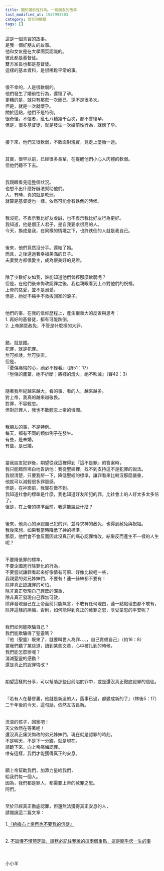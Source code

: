 ```yaml
---
title: 關於婚前性行為。一個朋友的故事
last_modified_at: 1547993503
category: 信仰與婚姻
tags: []
---
```


這是一個真實的故事。<br>是我一個好朋友的故事。<br><!--more--> 他和女友是在大學團契認識的。<br>彼此都是基督徒。<br>雙方家長也都是基督徒。<br>這樣的基本資料，是很稀鬆平常的事。<br><br><br>很不幸的，人是很軟弱的。<br>他們發生了婚前性行為，還懷了孕。<br>更糟的是，就只有那麼一次而已，還不是很多次。<br>但是，就是一次就懷孕。<br>關於這點，他們不是特例。<br>很奇怪，不信者，亂七八糟幾千百次，都不會懷孕，<br>但是，很多基督徒，就是發生一次婚前性行為，就懷了孕。<br><br><br>接下來，他們又很軟弱，不敢面對現實，竟走上墮胎一途。<br><br><br>其實，很早以前，已經很多長輩，在提醒他們小心人肉體的軟弱。<br>但他們聽不下去。<br><br><br>我親眼看見這整個狀況。<br>也想不出什麼好辦法幫助他們。<br>人，有時，真的就是軟弱。<br>就算是基督徒也一樣。依然可能會有跌倒的時候。<br><br><br>我沒犯，不表示我比好友虔誠，也不表示我比好友行為更好。<br>我知道，他是個正人君子，是自我要求很高的人。<br>今天，換成是我，在同樣的情境之下，也許跌倒的人就是我自己。<br><br><br>後來，他們竟然沒分手。還結了婚。<br>而且，之後還過著幸福美滿的日子。<br>夫妻雙方都很愛主，成為很美好的見證。<br><br><br>除了少數好友如我，誰能知道他們曾經那麼軟弱呢？<br>但是，在他們後來悔改認罪之後，我也親眼看到上帝對他們的祝福。<br>上帝的慈愛，並不是溺愛。<br>但是，祂從不縮手不救拔回家的浪子。<br><br><br>他們的事，在我的信仰歷程上，產生很重大的反省與思考：<br>1. 再好的基督徒，都有可能跌倒。<br>2. 上帝願意赦免，不管是什麼樣的大罪。<br><br><br>錯，就是錯。<br>犯罪，就是犯罪。<br>無可推諉，無可狡辯。<br>但是，<br>『憂傷痛悔的心，祂必不輕看』（詩51：17）<br>『壓傷的蘆葦，祂不折斷；將殘的燈火，祂不吹滅』（賽42：3）<br><br><br>隨著我年紀越來越大，看的事、看的人，越來越多。<br>對上帝，我真的越來越敬畏。<br>對罪，不容輕忽。<br>但對於罪人，我也不敢輕忽上帝的憐憫。<br><br><br>我朋友的事，不是特例。<br>每天，都有不同的類似例子在發生。<br>有些，是未婚。<br>有些，是已婚。<br><br><br>當我朋友犯罪後，期望從我這裡得到『這不是罪』的答案時，<br>我只能黯然坦白地告訴他：我從聖經裡，找不到支持這不是犯罪的說法。<br>我很清楚，只要我掰一下，降低聖經的標準，讓罪看來比較沒那麼嚴重，<br>他就可以減輕很多罪惡感。<br>但是，在神面前，我實在做不到。<br>我知道社會的標準是什麼，我也知道好友所犯的罪，比社會上的人好太多太多倍了。<br>但是，在上帝的標準面前，我還能說些什麼？<br><br><br>後來，他真心的承認自己犯的罪，並尋求神的赦免，也得到赦免與祝福。<br>我後來想，如果我當時降低了神的標準，<br>那麼，他們會不會反而因此沒真正的痛心認罪悔改，結果反而產生不一樣的人生呢？<br><br><br>不要降低罪的標準，<br>不要企圖進行除罪化的行為，<br>不要嘗試讓罪看起來好像情有可原、好像比較輕一些，<br>我親愛的弟兄姊妹們，不要有！連一絲絲都不要有！<br>除非真正認識罪的可怕，<br>除非真正發現自己罪孽的深重，<br>除非真正發現自己罪無可赦，<br>除非發現自己在上帝面前只能無言，不敢有任何理由，連一點點理由都不敢有，<br>除非這樣的痛悔，否則，如何能得到真正的赦罪之恩，享受蒙恩的平安呢？<br><br><br>我們如何能欺騙自己？<br>我們能欺騙得了聖靈嗎？<br>『他（聖靈）既來了，就要叫世人為罪、、、，自己責備自己』（約16：8）<br>當我們聽了某些道，讀到某些文章，心中被扎到的時候，<br>我們能怎麼辦呢？<br>消滅聖靈的感動？<br>還是真正的認罪悔改？<br><br><br>期望這樣的分享，可以幫助那些目前陷於罪中，或是還沒真正徹底認罪的信徒。<br><br><br>『若有人在基督裏，他就是新造的人，舊事已過，都變成新的了』（林後5：17）<br>二千年後的今天，這句話，依然亙古長新。<br><br><br>流浪的孩子，回家吧！<br>天父依然在等著呢！<br>還沒真正痛哭悔改的弟兄姊妹們，現在就是認罪的時刻。<br>不是明天，不是下一分鐘，就是現在。<br>請跪下來，向上帝痛悔認罪。<br>唯有這樣，我們才能獲得真正的安息。<br><br><br>願上帝幫助我們，加添力量給我們，<br>給我們每一個人。<br>因為，我們都是罪人，都需要上帝的赦罪之恩。<br>阿們。<br><br><br>至於已經真正徹底認罪，但還無法獲得真正安息的人，<br>請閱讀這二篇文章：<br><br>1.<a href="http://blog.roodo.com/yml/archives/1149366.html" target="_blank">『給擔心上帝再也不要我的信徒』</a><br><br><br>2. <a href="http://blog.roodo.com/yml/archives/1138915.html" target="_blank">不論懂不懂預定論，請務必記住我說的這兩個重點，這是關乎您一生的事</a><br><br><br><br>小小羊<br><p>&nbsp;</p><br><br><br>
